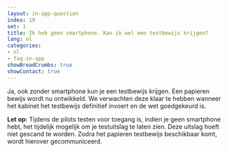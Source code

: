 ```yaml
---
layout: in-app-question
index: 19
set: 1
title: Ik heb geen smartphone. Kan ik wel een testbewijs krijgen? 
lang: nl
categories:
- nl
- faq-in-app
showBreadCrumbs: true
showContact: true
---
```

Ja, ook zonder smartphone kun je een testbewijs krijgen. Een papieren bewijs wordt nu ontwikkeld. We verwachten deze klaar te hebben wanneer het kabinet het testbewijs definitief invoert en de wet goedgekeurd is.

**Let op:** Tijdens de pilots testen voor toegang is, indien je geen smartphone hebt, het tijdelijk mogelijk om je testuitslag te laten zien. Deze uitslag hoeft niet gescand te worden. Zodra het papieren testbewijs beschikbaar komt, wordt hierover gecommuniceerd. 
